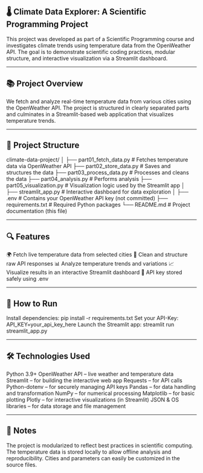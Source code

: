 ## 🌡️ Climate Data Explorer: A Scientific Programming Project

This project was developed as part of a Scientific Programming course and investigates climate trends using temperature data from the OpenWeather API. The goal is to demonstrate scientific coding practices, modular structure, and interactive visualization via a Streamlit dashboard.

---

## 📚 Project Overview
We fetch and analyze real-time temperature data from various cities using the OpenWeather API. The project is structured in clearly separated parts and culminates in a Streamlit-based web application that visualizes temperature trends.

---

## 🧩 Project Structure
climate-data-project/
│
├── part01_fetch_data.py        # Fetches temperature data via OpenWeather API
├── part02_store_data.py        # Saves and structures the data
├── part03_process_data.py      # Processes and cleans the data
├── part04_analysis.py          # Performs analysis
├── part05_visualization.py     # Visualization logic used by the Streamlit app
│
├── streamlit_app.py            # Interactive dashboard for data exploration
│
├── .env                        # Contains your OpenWeather API key (not committed)
├── requirements.txt            # Required Python packages
└── README.md                   # Project documentation (this file)

---

## 🔍 Features
🌍 Fetch live temperature data from selected cities
🧹 Clean and structure raw API responses
📊 Analyze temperature trends and variations
📈 Visualize results in an interactive Streamlit dashboard
🔐 API key stored safely using .env

---

## 🚀 How to Run
Install dependencies:
pip install -r requirements.txt
Set your API-Key:
API_KEY=your_api_key_here
Launch the Streamlit app:
streamlit run streamlit_app.py

---

## 🛠 Technologies Used
Python 3.9+
OpenWeather API – live weather and temperature data
Streamlit – for building the interactive web app
Requests – for API calls
Python-dotenv – for securely managing API keys
Pandas – for data handling and transformation
NumPy – for numerical processing
Matplotlib – for basic plotting
Plotly – for interactive visualizations (in Streamlit)
JSON & OS libraries – for data storage and file management

---

## 📌 Notes
The project is modularized to reflect best practices in scientific computing.
The temperature data is stored locally to allow offline analysis and reproducibility.
Cities and parameters can easily be customized in the source files.